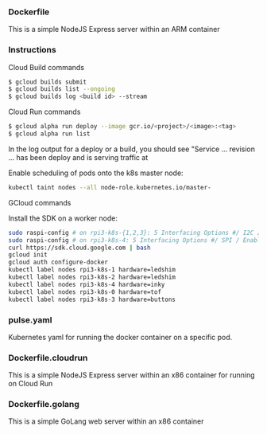 ### Dockerfile

This is a simple NodeJS Express server within an ARM container

### Instructions

Cloud Build commands

```bash
$ gcloud builds submit
$ gcloud builds list --ongoing
$ gcloud builds log <build id> --stream
```

Cloud Run commands

```bash
$ gcloud alpha run deploy --image gcr.io/<project>/<image>:<tag>
$ gcloud alpha run list
```

In the log output for a deploy or a build, you should see "Service ... revision ... has been deploy and is serving traffic at <endpoint>

Enable scheduling of pods onto the k8s master node:

```bash
kubectl taint nodes --all node-role.kubernetes.io/master-
```

GCloud commands

Install the SDK on a worker node:

```bash
sudo raspi-config # on rpi3-k8s-{1,2,3}: 5 Interfacing Options #/ I2C / Enable
sudo raspi-config # on rpi3-k8s-4: 5 Interfacing Options #/ SPI / Enable
curl https://sdk.cloud.google.com | bash
gcloud init
gcloud auth configure-docker
kubectl label nodes rpi3-k8s-1 hardware=ledshim
kubectl label nodes rpi3-k8s-2 hardware=ledshim
kubectl label nodes rpi3-k8s-4 hardware=inky
kubectl label nodes rpi3-k8s-0 hardware=tof
kubectl label nodes rpi3-k8s-3 hardware=buttons
```

### pulse.yaml

Kubernetes yaml for running the docker container on a specific pod.


### Dockerfile.cloudrun

This is a simple NodeJS Express server within an x86 container for running on Cloud Run

### Dockerfile.golang

This is a simple GoLang web server within an x86 container

